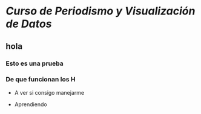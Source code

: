 #  ***Curso de Periodismo y Visualización de Datos***
## hola

### Esto es una prueba
### De que funcionan los H

* A ver si consigo manejarme
+ Aprendiendo 
